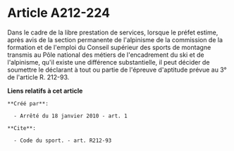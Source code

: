 # Article A212-224

Dans le cadre de la libre prestation de services, lorsque le préfet estime, après avis de la section permanente de
l'alpinisme de la commission de la formation et de l'emploi du Conseil supérieur des sports de montagne transmis au Pôle
national des métiers de l'encadrement du ski et de l'alpinisme, qu'il existe une différence substantielle, il peut décider de
soumettre le déclarant à tout ou partie de l'épreuve d'aptitude prévue au 3° de l'article R. 212-93.

**Liens relatifs à cet article**

	**Créé par**:

	  - Arrêté du 18 janvier 2010 - art. 1

	**Cite**:

	  - Code du sport. - art. R212-93
